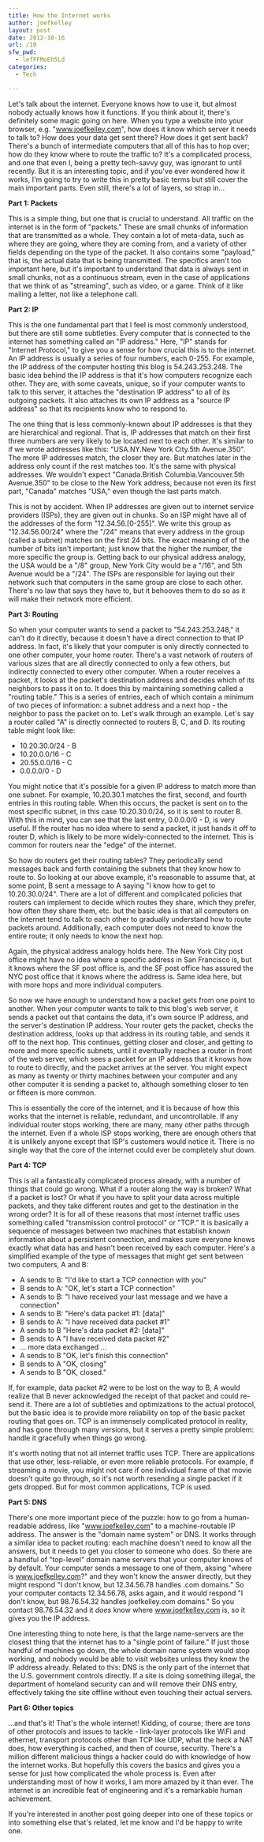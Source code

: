 ```yaml
---
title: How the Internet works
author: joefkelley
layout: post
date: 2012-10-16
url: /10
sfw_pwd:
  - lefFFMoEh5Ld
categories:
  - Tech

---
```

Let's talk about the internet. Everyone knows how to use it, but almost nobody actually knows how it functions. If you think about it, there's definitely some magic going on here. When you type a website into your browser, e.g. "www.joefkelley.com", how does it know which server it needs to talk to? How does your data get sent there? How does it get sent back? There's a bunch of intermediate computers that all of this has to hop over; how do they know where to route the traffic to? It's a complicated process, and one that even I, being a pretty tech-savvy guy, was ignorant to until recently. But it is an interesting topic, and if you've ever wondered how it works, I'm going to try to write this in pretty basic terms but still cover the main important parts. Even still, there's a lot of layers, so strap in...

**Part 1: Packets**

This is a simple thing, but one that is crucial to understand. All traffic on the internet is in the form of "packets." These are small chunks of information that are transmitted as a whole. They contain a lot of meta-data, such as where they are going, where they are coming from, and a variety of other fields depending on the type of the packet. It also contains some "payload," that is, the actual data that is being transmitted. The specifics aren't too important here, but it's important to understand that data is always sent in small chunks, not as a continuous stream, even in the case of applications that we think of as "streaming", such as video, or a game. Think of it like mailing a letter, not like a telephone call.

**Part 2: IP**

This is the one fundamental part that I feel is most commonly understood, but there are still some subtleties. Every computer that is connected to the internet has something called an "IP address." Here, "IP" stands for "Internet Protocol," to give you a sense for how crucial this is to the internet. An IP address is usually a series of four numbers, each 0-255. For example, the IP address of the computer hosting this blog is 54.243.253.248. The basic idea behind the IP address is that it's how computers recognize each other. They are, with some caveats, unique, so if your computer wants to talk to this server, it attaches the "destination IP address" to all of its outgoing packets. It also attaches its own IP address as a "source IP address" so that its recipients know who to respond to.

The one thing that is less commonly-known about IP addresses is that they are hierarchical and regional. That is, IP addresses that match on their first three numbers are very likely to be located next to each other. It's similar to if we wrote addresses like this: "USA.NY.New York City.5th Avenue.350". The more IP addresses match, the closer they are. But matches later in the address only count if the rest matches too. It's the same with physical addresses. We wouldn't expect "Canada.British Columbia.Vancouver.5th Avenue.350" to be close to the New York address, because not even its first part, "Canada" matches "USA," even though the last parts match.

This is not by accident. When IP addresses are given out to internet service providers (ISPs), they are given out in chunks. So an ISP might have all of the addresses of the form "12.34.56.[0-255]". We write this group as "12.34.56.00/24" where the "/24" means that every address in the group (called a subnet) matches on the first 24 bits. The exact meaning of of the number of bits isn't important; just know that the higher the number, the more specific the group is. Getting back to our physical address analogy, the USA would be a "/8" group, New York City would be a "/16", and 5th Avenue would be a "/24". The ISPs are responsible for laying out their network such that computers in the same group are close to each other. There's no law that says they have to, but it behooves them to do so as it will make their network more efficient.

**Part 3: Routing**

So when your computer wants to send a packet to "54.243.253.248," it can't do it directly, because it doesn't have a direct connection to that IP address. In fact, it's likely that your computer is only directly connected to one other computer, your home router. There's a vast network of routers of various sizes that are all directly connected to only a few others, but indirectly connected to every other computer. When a router receives a packet, it looks at the packet's destination address and decides which of its neighbors to pass it on to. It does this by maintaining something called a "routing table." This is a series of entries, each of which contain a minimum of two pieces of information: a subnet address and a next hop - the neighbor to pass the packet on to. Let's walk through an example. Let's say a router called "A" is directly connected to routers B, C, and D. Its routing table might look like:

  * 10.20.30.0/24 - B
  * 10.20.0.0/16 - C
  * 20.55.0.0/16 - C
  * 0.0.0.0/0 - D

You might notice that it's possible for a given IP address to match more than one subnet. For example, 10.20.30.1 matches the first, second, and fourth entries in this routing table. When this occurs, the packet is sent on to the most specific subnet, in this case 10.20.30.0/24, so it is sent to router B. With this in mind, you can see that the last entry, 0.0.0.0/0 - D, is very useful. If the router has no idea where to send a packet, it just hands it off to router D, which is likely to be more widely-connected to the internet. This is common for routers near the "edge" of the internet.

So how do routers get their routing tables? They periodically send messages back and forth containing the subnets that they know how to route to. So looking at our above example, it's reasonable to assume that, at some point, B sent a message to A saying "I know how to get to 10.20.30.0/24". There are a lot of different and complicated policies that routers can implement to decide which routes they share, which they prefer, how often they share them, etc. but the basic idea is that all computers on the internet tend to talk to each other to gradually understand how to route packets around. Additionally, each computer does not need to know the entire route; it only needs to know the next hop.

Again, the physical address analogy holds here. The New York City post office might have no idea where a specific address in San Francisco is, but it knows where the SF post office is, and the SF post office has assured the NYC post office that it knows where the address is. Same idea here, but with more hops and more individual computers.

So now we have enough to understand how a packet gets from one point to another. When your computer wants to talk to this blog's web server, it sends a packet out that contains the data, it's own source IP address, and the server's destination IP address. Your router gets the packet, checks the destination address, looks up that address in its routing table, and sends it off to the next hop. This continues, getting closer and closer, and getting to more and more specific subnets, until it eventually reaches a router in front of the web server, which sees a packet for an IP address that it knows how to route to directly, and the packet arrives at the server. You might expect as many as twenty or thirty machines between your computer and any other computer it is sending a packet to, although something closer to ten or fifteen is more common.

This is essentially the core of the internet, and it is because of how this works that the internet is reliable, redundant, and uncontrollable. If any individual router stops working, there are many, many other paths through the internet. Even if a whole ISP stops working, there are enough others that it is unlikely anyone except that ISP's customers would notice it. There is no single way that the core of the internet could ever be completely shut down.

**Part 4: TCP**

This is all a fantastically complicated process already, with a number of things that could go wrong. What if a router along the way is broken? What if a packet is lost? Or what if you have to split your data across multiple packets, and they take different routes and get to the destination in the wrong order? It is for all of these reasons that most internet traffic uses something called "transmission control protocol" or "TCP." It is basically a sequence of messages between two machines that establish known information about a persistent connection, and makes sure everyone knows exactly what data has and hasn't been received by each computer. Here's a simplified example of the type of messages that might get sent between two computers, A and B:

  * A sends to B: "I'd like to start a TCP connection with you"
  * B sends to A: "OK, let's start a TCP connection"
  * A sends to B: "I have received your last message and we have a connection"
  * A sends to B: "Here's data packet #1: [data]"
  * B sends to A: "I have received data packet #1"
  * A sends to B "Here's data packet #2: [data]"
  * B sends to A "I have received data packet #2"
  * ... more data exchanged ...
  * A sends to B "OK, let's finish this connection"
  * B sends to A "OK, closing"
  * A sends to B "OK, closed."

If, for example, data packet #2 were to be lost on the way to B, A would realize that B never acknowledged the receipt of that packet and could re-send it. There are a lot of subtleties and optimizations to the actual protocol, but the basic idea is to provide more reliability on top of the basic packet routing that goes on. TCP is an immensely complicated protocol in reality, and has gone through many versions, but it serves a pretty simple problem: handle it gracefully when things go wrong.

It's worth noting that not all internet traffic uses TCP. There are applications that use other, less-reliable, or even more reliable protocols. For example, if streaming a movie, you might not care if one individual frame of that movie doesn't quite go through, so it's not worth resending a single packet if it gets dropped. But for most common applications, TCP is used.

**Part 5: DNS**

There's one more important piece of the puzzle: how to go from a human-readable address, like "www.joefkelley.com" to a machine-routable IP address. The answer is the "domain name system" or DNS. It works through a similar idea to packet routing: each machine doesn't need to know all the answers, but it needs to get you closer to someone who does. So there are a handful of "top-level" domain name servers that your computer knows of by default. Your computer sends a message to one of them, aksing "where is www.joefkelley.com?" and they won't know the answer directly, but they might respond "I don't know, but 12.34.56.78 handles .com domains." So your computer contacts 12.34.56.78, asks again, and it would respond "I don't know, but 98.76.54.32 handles joefkelley.com domains." So you contact 98.76.54.32 and it _does_ know where www.joefkelley.com is, so it gives you the IP address.

One interesting thing to note here, is that the large name-servers are the closest thing that the internet has to a "single point of failure." If just those handful of machines go down, the whole domain name system would stop working, and nobody would be able to visit websites unless they knew the IP address already. Related to this: DNS is the only part of the internet that the U.S. government controls directly. If a site is doing something illegal, the department of homeland security can and will remove their DNS entry, effectively taking the site offline without even touching their actual servers.

**Part 6: Other topics**

...and that's it! That's the whole internet! Kidding, of course; there are tons of other protocols and issues to tackle - link-layer protocols like WiFi and ethernet, transport protocols other than TCP like UDP, what the heck a NAT does, how everything is cached, and then of course, security. There's a million different malicious things a hacker could do with knowledge of how the internet works. But hopefully this covers the basics and gives you a sense for just how complicated the whole process is. Even after understanding most of how it works, I am more amazed by it than ever. The internet is an incredible feat of engineering and it's a remarkable human achievement.

If you're interested in another post going deeper into one of these topics or into something else that's related, let me know and I'd be happy to write one.
